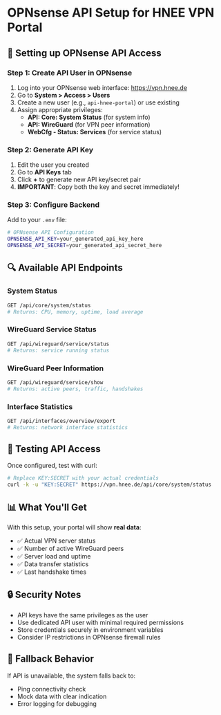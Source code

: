 # OPNsense API Setup for HNEE VPN Portal

## 🔧 Setting up OPNsense API Access

### Step 1: Create API User in OPNsense
1. Log into your OPNsense web interface: https://vpn.hnee.de
2. Go to **System > Access > Users**
3. Create a new user (e.g., `api-hnee-portal`) or use existing
4. Assign appropriate privileges:
   - **API: Core: System Status** (for system info)
   - **API: WireGuard** (for VPN peer information)
   - **WebCfg - Status: Services** (for service status)

### Step 2: Generate API Key
1. Edit the user you created
2. Go to **API Keys** tab
3. Click **+** to generate new API key/secret pair
4. **IMPORTANT**: Copy both the key and secret immediately!

### Step 3: Configure Backend
Add to your `.env` file:
```bash
# OPNsense API Configuration
OPNSENSE_API_KEY=your_generated_api_key_here
OPNSENSE_API_SECRET=your_generated_api_secret_here
```

## 🔍 Available API Endpoints

### System Status
```bash
GET /api/core/system/status
# Returns: CPU, memory, uptime, load average
```

### WireGuard Service Status
```bash
GET /api/wireguard/service/status
# Returns: service running status
```

### WireGuard Peer Information
```bash
GET /api/wireguard/service/show
# Returns: active peers, traffic, handshakes
```

### Interface Statistics
```bash
GET /api/interfaces/overview/export
# Returns: network interface statistics
```

## 🧪 Testing API Access

Once configured, test with curl:
```bash
# Replace KEY:SECRET with your actual credentials
curl -k -u "KEY:SECRET" https://vpn.hnee.de/api/core/system/status
```

## 📊 What You'll Get

With this setup, your portal will show **real data**:
- ✅ Actual VPN server status
- ✅ Number of active WireGuard peers
- ✅ Server load and uptime
- ✅ Data transfer statistics
- ✅ Last handshake times

## 🔒 Security Notes

- API keys have the same privileges as the user
- Use dedicated API user with minimal required permissions
- Store credentials securely in environment variables
- Consider IP restrictions in OPNsense firewall rules

## 🚨 Fallback Behavior

If API is unavailable, the system falls back to:
- Ping connectivity check
- Mock data with clear indication
- Error logging for debugging

